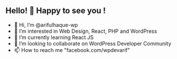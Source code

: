 <h2>Hello! 👋 Happy to see you !</h2>


- 👋 Hi, I’m @arifulhaque-wp
- 👀 I’m interested in Web Design, React, PHP and WordPress
- 🌱 I’m currently learning React JS
- 💞️ I’m looking to collaborate on WordPress Developer Community
- 📫 How to reach me "facebook.com/wpdevarif"

<!---
arifulhaque-wp/arifulhaque-wp is a ✨ special ✨ repository because its `README.md` (this file) appears on your GitHub profile.
You can click the Preview link to take a look at your changes.
--->
